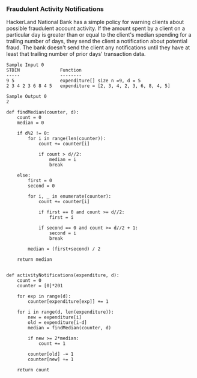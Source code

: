 ### Fraudulent Activity Notifications

HackerLand National Bank has a simple policy for warning clients about possible fraudulent account activity. If the amount spent by a client on a particular day is greater than or equal to  the client's median spending for a trailing number of days, they send the client a notification about potential fraud. The bank doesn't send the client any notifications until they have at least that trailing number of prior days' transaction data.
```
Sample Input 0
STDIN               Function
-----               --------
9 5                 expenditure[] size n =9, d = 5
2 3 4 2 3 6 8 4 5   expenditure = [2, 3, 4, 2, 3, 6, 8, 4, 5]

Sample Output 0
2
```

```
def findMedian(counter, d):
    count = 0
    median = 0

    if d%2 != 0:
        for i in range(len(counter)):
            count += counter[i]

            if count > d//2:
                median = i
                break
            
    else:
        first = 0
        second = 0

        for i, _ in enumerate(counter):
            count += counter[i]
            
            if first == 0 and count >= d//2:
                first = i
                
            if second == 0 and count >= d//2 + 1:
                second = i
                break
            
        median = (first+second) / 2
        
    return median


def activityNotifications(expenditure, d):
    count = 0
    counter = [0]*201
    
    for exp in range(d):
        counter[expenditure[exp]] += 1

    for i in range(d, len(expenditure)):
        new = expenditure[i]
        old = expenditure[i-d]
        median = findMedian(counter, d)
        
        if new >= 2*median:
            count += 1
            
        counter[old] -= 1
        counter[new] += 1
        
    return count
```
